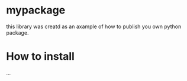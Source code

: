 # mypackage
this library was creatd as an axample of how to publish you own python package.

# How to install
...
